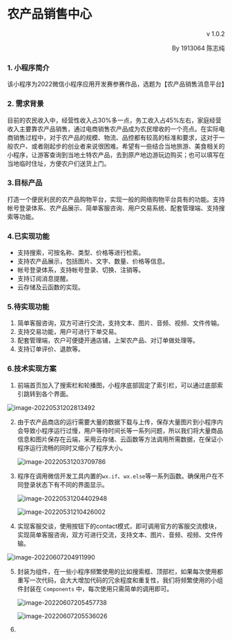 # 农产品销售中心

<p align="right">v 1.0.2</p>

<p align="right">By 1913064 陈志纯</p>

### 1. 小程序简介

​	该小程序为2022微信小程序应用开发赛参赛作品，选题为【农产品销售消息平台】



### 2. 需求背景

​	目前的农民收入中，经营性收入占30%多一点，务工收入占45%左右，家庭经营收入主要靠农产品销售，通过电商销售农产品成为农民增收的一个亮点。在实际电商销售过程中，对于农产品的规模、物流、品控都有较高的标准和要求，这对于一般农户、或者刚起步的创业者来说很困难。希望有一些结合当地旅游、美食相关的小程序，让游客查询到当地土特农产品，去到原产地边游玩边购买；也可以填写在当地临时住址，方便农户们送货上门。



### 3.目标产品

​	打造一个便民利民的农产品购物平台，实现一般的网络购物平台具有的功能。支持帐号登录体系、农产品展示、简单客服咨询、用户交易系统、配套管理端、支持搜索等功能。



### 4.已实现功能

- 支持搜索，可按名称、类型、价格等进行检索。
- 支持农产品展示，包括图片、文字、数量、价格等信息。
- 帐号登录体系，支持帐号登录、切换、注销等。
- 支持订阅消息提醒。
- 云存储及云函数的实现。



### 5.待实现功能

1. 简单客服咨询，双方可进行交流，支持文本、图片、音频、视频、文件传输。
2. 支持交易功能，用户可进行下单交易。
3. 配套管理端，农户可便捷开通店铺，上架农产品、对订单做处理等。
4. 支持订单评价、退款等。



### 6.技术实现方案

1. 前端首页加入了搜索栏和轮播图，小程序底部固定了索引栏，可以通过底部索引跳转到各个界面。

![image-20220531202813492](C:\Users\50470\AppData\Roaming\Typora\typora-user-images\image-20220531202813492.png)



2. 由于农产品商店的运行需要大量的数据下载与上传，保存大量图片到小程序内会导致小程序运行过慢，用户等待时间长等一系列问题，所以我们将大量商品信息和图片保存在云端，采用云存储、云函数等方法调用所需数据，在保证小程序运行流畅的同时又缩小了程序大小。

   ![image-20220531203709786](C:\Users\50470\AppData\Roaming\Typora\typora-user-images\image-20220531203709786.png)



3. 程序在调用微信开发工具内置的`wx.if`、`wx.else`等一系列函数。确保用户在不同登录状态下有不同的界面显示。

   ![image-20220531204402948](C:\Users\50470\AppData\Roaming\Typora\typora-user-images\image-20220531204402948.png)

   ![image-20220531210426002](C:\Users\50470\AppData\Roaming\Typora\typora-user-images\image-20220531210426002.png)



4. 实现客服交谈，使用按钮下的contact模式，即可调用官方的客服交流模块，实现简单客服咨询，双方可进行交流，支持文本、图片、音频、视频、文件传输。

![image-20220607204911990](C:\Users\50470\AppData\Roaming\Typora\typora-user-images\image-20220607204911990.png)



5. 封装为组件，在一些小程序频繁使用的比如搜索框、顶部栏，如果每次使用都重写一次代码，会大大增加代码的冗余程度和重复性，我们将频繁使用的小组件封装在 `Components` 中，每次使用只需简单的调用即可。

   ![image-20220607205457738](C:\Users\50470\AppData\Roaming\Typora\typora-user-images\image-20220607205457738.png)

   ![image-20220607205536026](C:\Users\50470\AppData\Roaming\Typora\typora-user-images\image-20220607205536026.png)



7. 